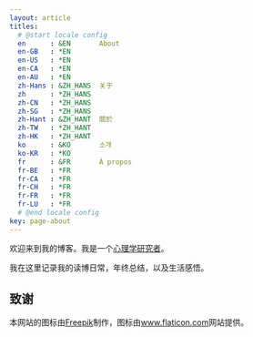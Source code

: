 ```yaml
---
layout: article
titles:
  # @start locale config
  en      : &EN       About
  en-GB   : *EN
  en-US   : *EN
  en-CA   : *EN
  en-AU   : *EN
  zh-Hans : &ZH_HANS  关于
  zh      : *ZH_HANS
  zh-CN   : *ZH_HANS
  zh-SG   : *ZH_HANS
  zh-Hant : &ZH_HANT  關於
  zh-TW   : *ZH_HANT
  zh-HK   : *ZH_HANT
  ko      : &KO       소개
  ko-KR   : *KO
  fr      : &FR       À propos
  fr-BE   : *FR
  fr-CA   : *FR
  fr-CH   : *FR
  fr-FR   : *FR
  fr-LU   : *FR
  # @end locale config
key: page-about
---
```


欢迎来到我的博客。我是一个[心理学研究者](https://samxshang.github.io/)。 

我在这里记录我的读博日常，年终总结，以及生活感悟。

## 致谢
<div>本网站的图标由<a href="https://www.freepik.com" title="Freepik">Freepik</a>制作，图标由<a href="https://www.flaticon.com/" title="Flaticon">www.flaticon.com</a>网站提供。</div>